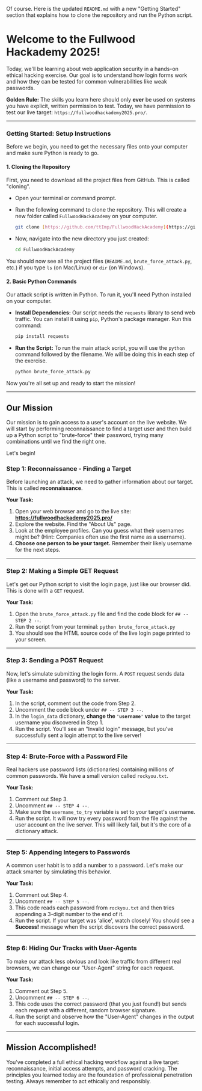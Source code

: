 Of course. Here is the updated `README.md` with a new "Getting Started" section that explains how to clone the repository and run the Python script.
# Welcome to the Fullwood Hackademy 2025!

Today, we'll be learning about web application security in a hands-on ethical hacking exercise. Our goal is to understand how login forms work and how they can be tested for common vulnerabilities like weak passwords.

**Golden Rule:** The skills you learn here should only **ever** be used on systems you have explicit, written permission to test. Today, we have permission to test our live target: `https://fullwoodhackademy2025.pro/`.

---

### **Getting Started: Setup Instructions**

Before we begin, you need to get the necessary files onto your computer and make sure Python is ready to go.

#### 1. Cloning the Repository

First, you need to download all the project files from GitHub. This is called "cloning".

* Open your terminal or command prompt.
* Run the following command to clone the repository. This will create a new folder called `FullwoodHackAcademy` on your computer.

    ```bash
    git clone [https://github.com/ttImp/FullwoodHackAcademy](https://github.com/ttImp/FullwoodHackAcademy)
    ```

* Now, navigate into the new directory you just created:

    ```bash
    cd FullwoodHackAcademy
    ```

You should now see all the project files (`README.md`, `brute_force_attack.py`, etc.) if you type `ls` (on Mac/Linux) or `dir` (on Windows).

#### 2. Basic Python Commands

Our attack script is written in Python. To run it, you'll need Python installed on your computer.

* **Install Dependencies:** Our script needs the `requests` library to send web traffic. You can install it using `pip`, Python's package manager. Run this command:

    ```bash
    pip install requests
    ```

* **Run the Script:** To run the main attack script, you will use the `python` command followed by the filename. We will be doing this in each step of the exercise.

    ```bash
    python brute_force_attack.py
    ```

Now you're all set up and ready to start the mission!

---

## Our Mission

Our mission is to gain access to a user's account on the live website. We will start by performing reconnaissance to find a target user and then build up a Python script to "brute-force" their password, trying many combinations until we find the right one.

Let's begin!

### **Step 1: Reconnaissance - Finding a Target**

Before launching an attack, we need to gather information about our target. This is called **reconnaissance**.

**Your Task:**
1.  Open your web browser and go to the live site: **https://fullwoodhackademy2025.pro/**
2.  Explore the website. Find the "About Us" page.
3.  Look at the employee profiles. Can you guess what their usernames might be? (Hint: Companies often use the first name as a username).
4.  **Choose one person to be your target.** Remember their likely username for the next steps.

---

### **Step 2: Making a Simple GET Request**

Let's get our Python script to visit the login page, just like our browser did. This is done with a `GET` request.

**Your Task:**
1.  Open the `brute_force_attack.py` file and find the code block for `## -- STEP 2 --`.
2.  Run the script from your terminal: `python brute_force_attack.py`
3.  You should see the HTML source code of the live login page printed to your screen.

---

### **Step 3: Sending a POST Request**

Now, let's simulate submitting the login form. A `POST` request sends data (like a username and password) to the server.

**Your Task:**
1.  In the script, comment out the code from Step 2.
2.  Uncomment the code block under `## -- STEP 3 --`.
3.  In the `login_data` dictionary, **change the `'username'` value** to the target username you discovered in Step 1.
4.  Run the script. You'll see an "Invalid login" message, but you've successfully sent a login attempt to the live server!

---

### **Step 4: Brute-Force with a Password File**

Real hackers use password lists (dictionaries) containing millions of common passwords. We have a small version called `rockyou.txt`.

**Your Task:**
1.  Comment out Step 3.
2.  Uncomment `## -- STEP 4 --`.
3.  Make sure the `username_to_try` variable is set to your target's username.
4.  Run the script. It will now try every password from the file against the user account on the live server. This will likely fail, but it's the core of a dictionary attack.

---

### **Step 5: Appending Integers to Passwords**

A common user habit is to add a number to a password. Let's make our attack smarter by simulating this behavior.

**Your Task:**
1.  Comment out Step 4.
2.  Uncomment `## -- STEP 5 --`.
3.  This code reads each password from `rockyou.txt` and then tries appending a 3-digit number to the end of it.
4.  Run the script. If your target was 'alice', watch closely! You should see a **Success!** message when the script discovers the correct password.

---

### **Step 6: Hiding Our Tracks with User-Agents**

To make our attack less obvious and look like traffic from different real browsers, we can change our "User-Agent" string for each request.

**Your Task:**
1.  Comment out Step 5.
2.  Uncomment `## -- STEP 6 --`.
3.  This code uses the correct password (that you just found!) but sends each request with a different, random browser signature.
4.  Run the script and observe how the "User-Agent" changes in the output for each successful login.

---

## **Mission Accomplished!**

You've completed a full ethical hacking workflow against a live target: reconnaissance, initial access attempts, and password cracking. The principles you learned today are the foundation of professional penetration testing. Always remember to act ethically and responsibly.
